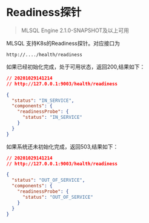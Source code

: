 # Readiness探针

> MLSQL Engine 2.1.0-SNAPSHOT及以上可用


MLSQL 支持K8s的Readiness探针。对应接口为

```
http://..../health/readiness
```
如果已经初始化完成，处于可用状态，返回200,结果如下：

```json
// 20201029141214
// http://127.0.0.1:9003/health/readiness

{
  "status": "IN_SERVICE",
  "components": {
    "readinessProbe": {
      "status": "IN_SERVICE"
    }
  }
}
```

如果系统还未初始化完成，返回503,结果如下：

```json
// 20201029141214
// http://127.0.0.1:9003/health/readiness

{
  "status": "OUT_OF_SERVICE",
  "components": {
    "readinessProbe": {
      "status": "OUT_OF_SERVICE"
    }
  }
}
```

